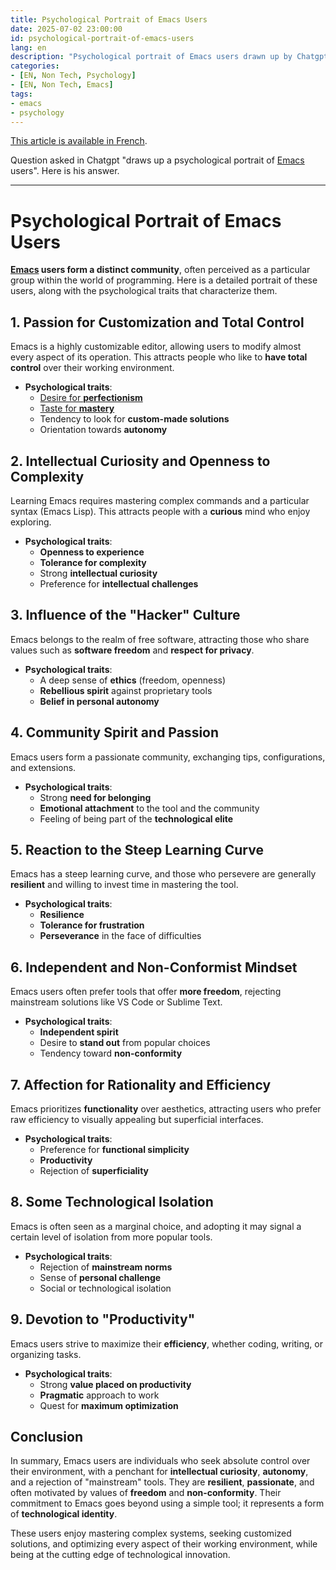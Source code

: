 ```yaml
---
title: Psychological Portrait of Emacs Users
date: 2025-07-02 23:00:00
id: psychological-portrait-of-emacs-users
lang: en
description: "Psychological portrait of Emacs users drawn up by Chatgpt."
categories:
- [EN, Non Tech, Psychology]
- [EN, Non Tech, Emacs]
tags:
- emacs
- psychology
---
```


[This article is available in French](/fr/portrait-psychologique-des-utilisateurs-d-emacs).

Question asked in Chatgpt "draws up a psychological portrait of [Emacs](https://www.gnu.org/software/emacs/) users". Here is his answer.

---

# Psychological Portrait of Emacs Users

**[Emacs](https://www.gnu.org/software/emacs/) users form a distinct community**, often perceived as a particular group within the world of
programming. Here is a detailed portrait of these users, along with the psychological traits that
characterize them.

## 1. Passion for Customization and Total Control
Emacs is a highly customizable editor, allowing users to modify almost every aspect of its
operation. This attracts people who like to **have total control** over their working environment.

- **Psychological traits**:  
  - [Desire for **perfectionism**](/en/the-perfectionism/)
  - [Taste for **mastery**](/en/the-taste-for-mastery/)
  - Tendency to look for **custom-made solutions**
  - Orientation towards **autonomy**

## 2. Intellectual Curiosity and Openness to Complexity
Learning Emacs requires mastering complex commands and a particular syntax (Emacs Lisp). This
attracts people with a **curious** mind who enjoy exploring.

- **Psychological traits**:  
  - **Openness to experience**
  - **Tolerance for complexity**
  - Strong **intellectual curiosity**
  - Preference for **intellectual challenges**

## 3. Influence of the "Hacker" Culture
Emacs belongs to the realm of free software, attracting those who share values such as **software
freedom** and **respect for privacy**.

- **Psychological traits**:  
  - A deep sense of **ethics** (freedom, openness)
  - **Rebellious spirit** against proprietary tools
  - **Belief in personal autonomy**

## 4. Community Spirit and Passion
Emacs users form a passionate community, exchanging tips, configurations, and extensions.

- **Psychological traits**:  
  - Strong **need for belonging**
  - **Emotional attachment** to the tool and the community
  - Feeling of being part of the **technological elite**

## 5. Reaction to the Steep Learning Curve
Emacs has a steep learning curve, and those who persevere are generally **resilient** and willing to
invest time in mastering the tool.

- **Psychological traits**:  
  - **Resilience**
  - **Tolerance for frustration**
  - **Perseverance** in the face of difficulties

## 6. Independent and Non-Conformist Mindset
Emacs users often prefer tools that offer **more freedom**, rejecting mainstream solutions like VS
Code or Sublime Text.

- **Psychological traits**:  
  - **Independent spirit**
  - Desire to **stand out** from popular choices
  - Tendency toward **non-conformity**

## 7. Affection for Rationality and Efficiency
Emacs prioritizes **functionality** over aesthetics, attracting users who prefer raw efficiency to
visually appealing but superficial interfaces.

- **Psychological traits**:  
  - Preference for **functional simplicity**
  - **Productivity**
  - Rejection of **superficiality**

## 8. Some Technological Isolation
Emacs is often seen as a marginal choice, and adopting it may signal a certain level of isolation
from more popular tools.

- **Psychological traits**:  
  - Rejection of **mainstream norms**
  - Sense of **personal challenge**
  - Social or technological isolation

## 9. Devotion to "Productivity"
Emacs users strive to maximize their **efficiency**, whether coding, writing, or organizing tasks.

- **Psychological traits**:  
  - Strong **value placed on productivity**
  - **Pragmatic** approach to work
  - Quest for **maximum optimization**

## Conclusion
In summary, Emacs users are individuals who seek absolute control over their environment, with a
penchant for **intellectual curiosity**, **autonomy**, and a rejection of "mainstream" tools. They
are **resilient**, **passionate**, and often motivated by values of **freedom** and
**non-conformity**. Their commitment to Emacs goes beyond using a simple tool; it represents a form
of **technological identity**.

These users enjoy mastering complex systems, seeking customized solutions, and optimizing every
aspect of their working environment, while being at the cutting edge of technological innovation.
